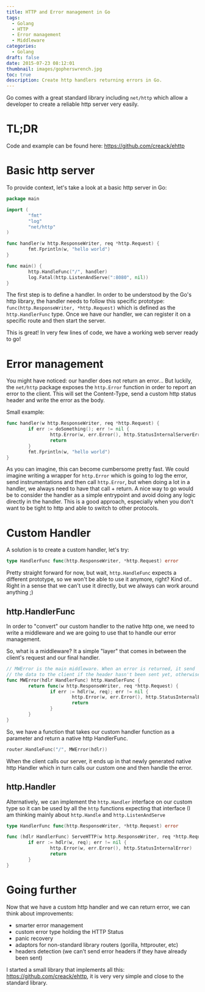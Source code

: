 ```yaml
---
title: HTTP and Error management in Go
tags:
  - Golang
  - HTTP
  - Error management
  - Middleware
categories:
  - Golang
draft: false
date: 2015-07-23 08:12:01
thumbnail: images/gopherswrench.jpg
toc: true
description: Create http handlers returning errors in Go.
---
```


Go comes with a great standard library including `net/http` which allow a developer to create a reliable http server very easily.

# TL;DR

Code and example can be found here: https://github.com/creack/ehttp

# Basic http server

To provide context, let's take a look at a basic http server in Go:

```go
package main

import (
        "fmt"
        "log"
        "net/http"
)

func handler(w http.ResponseWriter, req *http.Request) {
        fmt.Fprintln(w, "hello world")
}

func main() {
        http.HandleFunc("/", handler)
        log.Fatal(http.ListenAndServe(":8080", nil))
}
```

The first step is to define a handler. In order to be understood by the Go's http library, the handler needs to follow this specific prototype: `func(http.ResponseWriter, *http.Request)` which is defined as the `http.HandlerFunc` type.
Once we have our handler, we can register it on a specific route and then start the server.

This is great! In very few lines of code, we have a working web server ready to go!

# Error management

You might have noticed: our handler does not return an error... But luckily, the `net/http` package exposes the `http.Error` function in order to report an error to the client. This will set the Content-Type, send a custom http status header and write the error as the body.

Small example:

```go
func handler(w http.ResponseWriter, req *http.Request) {
        if err := doSomething(); err != nil {
                http.Error(w, err.Error(), http.StatusInternalServerError)
                return
        }
        fmt.Fprintln(w, "hello world")
}
```

As you can imagine, this can become cumbersome pretty fast. We could imagine writing a wrapper for `http.Error` which is going to log the error, send instrumentations and then call `http.Error`, but when doing a lot in a handler, we always need to have that call + return.
A nice way to go would be to consider the handler as a simple entrypoint and avoid doing any logic directly in the handler. This is a good approach, especially when you don't want to be tight to http and able to switch to other protocols.

# Custom Handler

A solution is to create a custom handler, let's try:

```go
type HandlerFunc func(http.ResponseWriter, *http.Request) error
```

Pretty straight forward for now, but wait, `http.HandleFunc` expects a different prototype, so we won't be able to use it anymore, right?
Kind of.. Right in a sense that we can't use it directly, but we always can work around anything ;)

## http.HandlerFunc

In order to "convert" our custom handler to the native http one, we need to write a middleware and we are going to use that to handle our error management.

So, what is a middleware? It a simple "layer" that comes in between the client's request and our final handler.

```go
// MWError is the main middleware. When an error is returned, it send
// the data to the client if the header hasn't been sent yet, otherwise, log them.
func MWError(hdlr HandlerFunc) http.HandlerFunc {
        return func(w http.ResponseWriter, req *http.Request) {
                if err := hdlr(w, req); err != nil {
						http.Error(w, err.Error(), http.StatusInternalError)
                        return
                }
        }
}
```

So, we have a function that takes our custom handler function as a parameter and return a native http HandlerFunc.

```go
router.HandleFunc("/", MWError(hdlr))
```

When the client calls our server, it ends up in that newly generated native http Handler which in turn calls our custom one and then handle the error.

## http.Handler

Alternatively, we can implement the `http.Handler` interface on our custom type so it can be used by all the `http` functions expecting that interface (I am thinking mainly about `http.Handle` and `http.ListenAndServe`

```go
type HandlerFunc func(http.ResponseWriter, *http.Request) error

func (hdlr HandlerFunc) ServeHTTP(w http.ResponseWriter, req *http.Request) {
        if err := hdlr(w, req); err != nil {
				http.Error(w, err.Error(), http.StatusInternalError)
                return
        }
}
```

# Going further

Now that we have a custom http handler and we can return error, we can think about improvements:
- smarter error management
- custom error type holding the HTTP Status
- panic recovery
- adaptors for non-standard library routers (gorilla, httprouter, etc)
- headers detection (we can't send error headers if they have already been sent)

I started a small library that implements all this: https://github.com/creack/ehttp, it is very very simple and close to the standard library.
